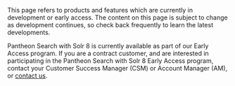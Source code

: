 <Alert title="Early Access" type="info" icon="leaf">

This page refers to products and features which are currently in development or early access. The content on this page is subject to change as development continues, so check back frequently to learn the latest developments.

</Alert>

Pantheon Search with Solr 8 is currently available as part of our Early Access program. If you are a contract customer, and are interested in participating in the Pantheon Search with Solr 8 Early Access program, contact your Customer Success Manager (CSM) or Account Manager (AM), or [contact us](https://pantheon.io/contact-us?docs). 
